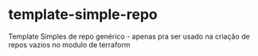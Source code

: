 # template-simple-repo
Template Simples de repo genérico - apenas pra ser usado na criação de repos vazios no modulo de terraform
